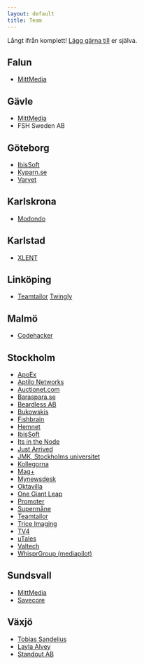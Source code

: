 ```yaml
---
layout: default
title: Team
---
```


Långt ifrån komplett! [Lägg gärna till](https://github.com/rails-se/rails-se.github.com/edit/master/directory.md) er själva.

<!--

  Håll gärna bokstavsordning på orter, sen team, sen personer (förnamn, sen efternamn).

  Jekyll/Maruku är dåligt på nästlade listor, därav vanlig HTML. :(

-->

## Falun

<ul>
  <li>
    <a href="http://dev.mittmedia.se">MittMedia</a>
  </li>
</ul>

## Gävle

<ul>
  <li>
    <a href="http://dev.mittmedia.se">MittMedia</a>
  </li>

  <li>
    <a>FSH Sweden AB</a>
  </li>
</ul>

## Göteborg

<ul>
  <li>
    <a href="http://www.ibissoft.se">IbisSoft</a>
  </li>

  <li>
    <a href="http://kyparn.se">Kyparn.se</a>
  </li>

  <li>
    <a href="http://varvet.se">Varvet</a>
  </li>
</ul>

## Karlskrona

<ul>
  <li>
    <a href="http://modondo.com">Modondo</a>
  </li>
</ul>

## Karlstad

<ul>
  <li>
    <a href="http://xlent.se">XLENT</a>
  </li>
</ul>

## Linköping

<ul>
  <li>
    <a href="https://www.teamtailor.com">Teamtailor</a>
    <a href="http://www.twingly.com">Twingly</a>
  </li>
</ul>

## Malmö
<ul>
  <li>
    <a href="http://www.codehacker.se">Codehacker</a>
  </li>
</ul>

## Stockholm

<ul>
  <li>
    <a href="http://www.apoex.se.">ApoEx</a>
  </li>

  <li>
    <a href="http://www.aptilo.com">Aptilo Networks</a>
  </li>

  <li>
    <a href="https://auctionet.com">Auctionet.com</a>
  </li>

  <li>
    <a href="https://baraspara.se/">Baraspara.se</a>
  </li>

  <li>
    <a href="https://github.com/beardlesshq">Beardless AB</a>
  </li>

  <li>
    <a href="http://bukowskis.com">Bukowskis</a>
  </li>

  <li>
    <a href="https://fishbrain.com">Fishbrain</a>
  </li>

  <li>
    <a href="http://www.hemnet.se">Hemnet</a>
  </li>

  <li>
    <a href="http://www.ibissoft.se">IbisSoft</a>
  </li>

  <li>
    <a href="http://www.itsinthenode.com">Its in the Node</a>
  </li>

  <li>
    <a href="http://justarrived.se">Just Arrived</a>
  </li>

  <li>
    <a href="http://www.jmkplay.se">JMK, Stockholms universitet</a>
  </li>

  <li>
    <a href="http://www.kollegorna.se">Kollegorna</a>
  </li>

  <li>
    <a href="http://www.magplus.com">Mag+</a>
  </li>

  <li>
    <a href="http://www.mynewsdesk.com">Mynewsdesk</a>
  </li>

  <li>
    <a href="http://oktavilla.se">Oktavilla</a>
  </li>

  <li>
    <a href="http://onegiantleap.se">One Giant Leap</a>
  </li>

  <li>
    <a href="http://www.promoterapp.com">Promoter</a>
  </li>

  <li>
    <a href="mailto:peter@lind.be">Supermåne</a>
  </li>

  <li>
    <a href="http://www.teamtailor.com">Teamtailor</a>
  </li>

  <li>
    <a href="http://www.triceimaging.com/">Trice Imaging</a>
  </li>

  <li>
    <a href="http://www.tv4.se/">TV4</a>
  </li>

  <li>
    <a href="http://utales.com/">uTales</a>
  </li>

  <li>
    <a href="http://www.valtech.se">Valtech</a>
  </li>

  <li>
    <a href="http://whisprgroup.com">WhisprGroup (mediapilot)</a>
  </li>
</ul>

## Sundsvall

<ul>
  <li>
    <a href="http://dev.mittmedia.se">MittMedia</a>
  </li>

  <li>
    <a href="http://savecore.se">Savecore</a>
  </li>
</ul>

## Växjö

<ul>
  <li>
    <a href="http://sandeli.us">Tobias Sandelius</a>
  </li>

  <li>
    <a href="http://midnightoil.se/">Layla Alvey</a>
  </li>

  <li>
    <a href="http://standout.se/">Standout AB</a>
  </li>
</ul>
